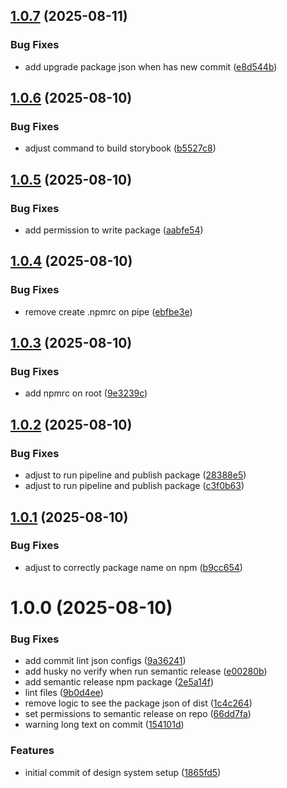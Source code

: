 ## [1.0.7](https://github.com/RodrigoBLima/ds-web-components/compare/v1.0.6...v1.0.7) (2025-08-11)


### Bug Fixes

* add upgrade package json when has new commit ([e8d544b](https://github.com/RodrigoBLima/ds-web-components/commit/e8d544b5cc7da06a54ca64a3b0f5d53bf8b3b9c7))

## [1.0.6](https://github.com/RodrigoBLima/ds-web-components/compare/v1.0.5...v1.0.6) (2025-08-10)


### Bug Fixes

* adjust command to build storybook ([b5527c8](https://github.com/RodrigoBLima/ds-web-components/commit/b5527c854aa32d48d82c4639ca2d9cf151a3a2b0))

## [1.0.5](https://github.com/RodrigoBLima/ds-web-components/compare/v1.0.4...v1.0.5) (2025-08-10)


### Bug Fixes

* add permission to write package ([aabfe54](https://github.com/RodrigoBLima/ds-web-components/commit/aabfe54d9557a223e7eb6a5fcf2f92f65ca91f3e))

## [1.0.4](https://github.com/RodrigoBLima/ds-web-components/compare/v1.0.3...v1.0.4) (2025-08-10)


### Bug Fixes

* remove create .npmrc on pipe ([ebfbe3e](https://github.com/RodrigoBLima/ds-web-components/commit/ebfbe3e5a2e6239d6033675699adf9a8a97ae151))

## [1.0.3](https://github.com/RodrigoBLima/ds-web-components/compare/v1.0.2...v1.0.3) (2025-08-10)


### Bug Fixes

* add npmrc on root ([9e3239c](https://github.com/RodrigoBLima/ds-web-components/commit/9e3239c50f020c9a5f5d8f20979135e5a620a228))

## [1.0.2](https://github.com/RodrigoBLima/ds-web-components/compare/v1.0.1...v1.0.2) (2025-08-10)


### Bug Fixes

* adjust to run pipeline and publish package ([28388e5](https://github.com/RodrigoBLima/ds-web-components/commit/28388e5a2775d8d40fbb07c9576506bbbbe7fd50))
* adjust to run pipeline and publish package ([c3f0b63](https://github.com/RodrigoBLima/ds-web-components/commit/c3f0b63b7f7c630760b70cebb04c89504bc8e21d))

## [1.0.1](https://github.com/RodrigoBLima/ds-web-components/compare/v1.0.0...v1.0.1) (2025-08-10)


### Bug Fixes

* adjust to correctly package name on npm ([b9cc654](https://github.com/RodrigoBLima/ds-web-components/commit/b9cc6544c2775205190d26fce692717297df458a))

# 1.0.0 (2025-08-10)


### Bug Fixes

* add commit lint json configs ([9a36241](https://github.com/RodrigoBLima/ds-web-components/commit/9a36241c0988e0cec52a592eecb102c24bac8dc7))
* add husky no verify when run semantic release ([e00280b](https://github.com/RodrigoBLima/ds-web-components/commit/e00280b278bbfacb769d660bdfb6ccd9189c38b9))
* add semantic release npm package ([2e5a14f](https://github.com/RodrigoBLima/ds-web-components/commit/2e5a14fad060be0cf9ea94d7853078af886fa10b))
* lint files ([9b0d4ee](https://github.com/RodrigoBLima/ds-web-components/commit/9b0d4ee00d909406c549cb39b6b03f2056f3a7cf))
* remove logic to see the package json of dist ([1c4c264](https://github.com/RodrigoBLima/ds-web-components/commit/1c4c26411dd6e5eeee33c9ea227fa5db8582835b))
* set permissions to semantic release on repo ([66dd7fa](https://github.com/RodrigoBLima/ds-web-components/commit/66dd7fab9bc51ab063fd500ae3cfca5d00754956))
* warning long text on commit ([154101d](https://github.com/RodrigoBLima/ds-web-components/commit/154101d58da65daa1ae0bb62df923badf2fad294))


### Features

* initial commit of design system setup ([1865fd5](https://github.com/RodrigoBLima/ds-web-components/commit/1865fd52c83074af68881efaa88614fd7da47af2))
